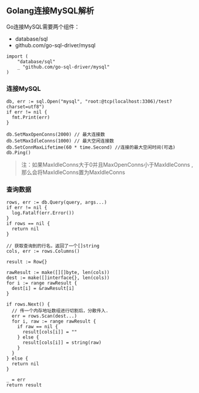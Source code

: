 ## Golang连接MySQL解析
Go连接MySQL需要两个组件：
* database/sql
* github.com/go-sql-driver/mysql

```
import (
	"database/sql"
	_ "github.com/go-sql-driver/mysql"
)
```

### 连接MySQL
```
db, err := sql.Open("mysql", "root:@tcp(localhost:3306)/test?charset=utf8")
if err != nil {
  fmt.Print(err)
}

db.SetMaxOpenConns(2000) // 最大连接数
db.SetMaxIdleConns(1000) // 最大空闲连接数
db.SetConnMaxLifetime(60 * time.Second) //连接的最大空闲时间(可选)
db.Ping()
```
> 注：如果MaxIdleConns大于0并且MaxOpenConns小于MaxIdleConns ,那么会将MaxIdleConns置为MaxIdleConns

### 查询数据
```
rows, err := db.Query(query, args...)
if err != nil {
  log.Fatalf(err.Error())
}
if rows == nil {
  return nil
}

// 获取查询到的行名，返回了一个[]string
cols, err := rows.Columns()

result := Row{}

rawResult := make([][]byte, len(cols))
dest := make([]interface{}, len(cols))
for i := range rawResult {
  dest[i] = &rawResult[i]
}

if rows.Next() {
  // 传一个内存地址数组进行切割后，分散传入.
  err = rows.Scan(dest...)
  for i, raw := range rawResult {
    if raw == nil {
      result[cols[i]] = ""
    } else {
      result[cols[i]] = string(raw)
    }
  }
} else {
  return nil
}

_ = err
return result
```
